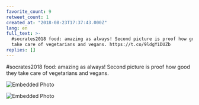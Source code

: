 ```yaml
---
favorite_count: 9
retweet_count: 1
created_at: "2018-08-23T17:37:43.000Z"
lang: en
full_text: >-
  #socrates2018 food: amazing as always! Second picture is proof how good they
  take care of vegetarians and vegans. https://t.co/9ldgYiDUZb
replies: []
---
```


#socrates2018 food: amazing as always! Second picture is proof how good they
take care of vegetarians and vegans.

<div class="gallery gallery-2">

![Embedded Photo](https://twitter-media-coderbyheart.s3.eu-north-1.amazonaws.com/1032683316078686212-DlTT-CoXcAEVP_t.jpg)

![Embedded Photo](https://twitter-media-coderbyheart.s3.eu-north-1.amazonaws.com/1032683316078686212-DlTT_ROXcAA24CJ.jpg)

</div>
